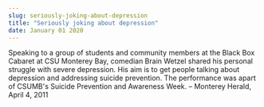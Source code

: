 ```yaml
---
slug: seriously-joking-about-depression
title: "Seriously joking about depression"
date: January 01 2020
---
```


  
<p>
  Speaking to a group of students and community members at the Black Box Cabaret
  at CSU Monterey Bay, comedian Brain Wetzel shared his personal struggle with
  severe depression. His aim is to get people talking about depression and
  addressing suicide prevention. The performance was apart of CSUMB's Suicide
  Prevention and Awareness Week. – Monterey Herald, April 4, 2011
</p>
 
